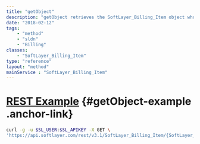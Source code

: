 ```yaml
---
title: "getObject"
description: "getObject retrieves the SoftLayer_Billing_Item object whose ID number corresponds to the ID number of the init parameter passed to the SoftLayer_Billing_Item service. You can only retrieve billing items tied to the account that your portal user is assigned to. Billing items are an account's items of billable items. There are 'parent' billing items and 'child' billing items. The server billing item is generally referred to as a parent billing item. The items tied to a server, such as ram, harddrives, and operating systems are considered 'child' billing items. "
date: "2018-02-12"
tags:
    - "method"
    - "sldn"
    - "Billing"
classes:
    - "SoftLayer_Billing_Item"
type: "reference"
layout: "method"
mainService : "SoftLayer_Billing_Item"
---
```


# [REST Example](#getObject-example) <a href="/article/rest/"><i class="fas fa-question"></i></a> {#getObject-example .anchor-link} 
```bash
curl -g -u $SL_USER:$SL_APIKEY -X GET \
'https://api.softlayer.com/rest/v3.1/SoftLayer_Billing_Item/{SoftLayer_Billing_ItemID}/getObject'
```
